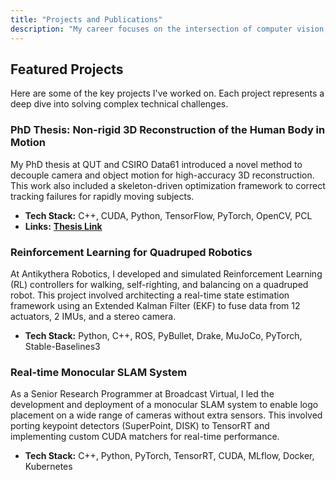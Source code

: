 ```yaml
---
title: "Projects and Publications"
description: "My career focuses on the intersection of computer vision, robotics, and machine learning. I specialize in developing and deploying robust algorithms for 3D reconstruction, state estimation, and reinforcement learning. My work spans from foundational academic research to building production-ready ML systems. Below are highlights of my projects to the field."
---
```


## Featured Projects

Here are some of the key projects I've worked on. Each project represents a deep dive into solving complex technical challenges.

### PhD Thesis: Non-rigid 3D Reconstruction of the Human Body in Motion
My PhD thesis at QUT and CSIRO Data61 introduced a novel method to decouple camera and object motion for high-accuracy 3D reconstruction. This work also included a skeleton-driven optimization framework to correct tracking failures for rapidly moving subjects.

*   **Tech Stack:** C++, CUDA, Python, TensorFlow, PyTorch, OpenCV, PCL
*   **Links:** <a href="https://eprints.qut.edu.au/205095/1/Shafeeq_Elanattil_Thesis.pdf" target="_blank" rel="noopener noreferrer"><b> Thesis Link</b></a>

### Reinforcement Learning for Quadruped Robotics
At Antikythera Robotics, I developed and simulated Reinforcement Learning (RL) controllers for walking, self-righting, and balancing on a quadruped robot. This project involved architecting a real-time state estimation framework using an Extended Kalman Filter (EKF) to fuse data from 12 actuators, 2 IMUs, and a stereo camera.

*   **Tech Stack:** Python, C++, ROS, PyBullet, Drake, MuJoCo, PyTorch, Stable-Baselines3
<!-- *   **[Learn more about this project »](/research/quadruped-robotics-rl/)** -->

### Real-time Monocular SLAM System
As a Senior Research Programmer at Broadcast Virtual, I led the development and deployment of a monocular SLAM system to enable logo placement on a wide range of cameras without extra sensors. This involved porting keypoint detectors (SuperPoint, DISK) to TensorRT and implementing custom CUDA matchers for real-time performance.

*   **Tech Stack:** C++, Python, PyTorch, TensorRT, CUDA, MLflow, Docker, Kubernetes
<!-- *   **[See the project details »](/research/monocular-slam-broadcast/)** -->
